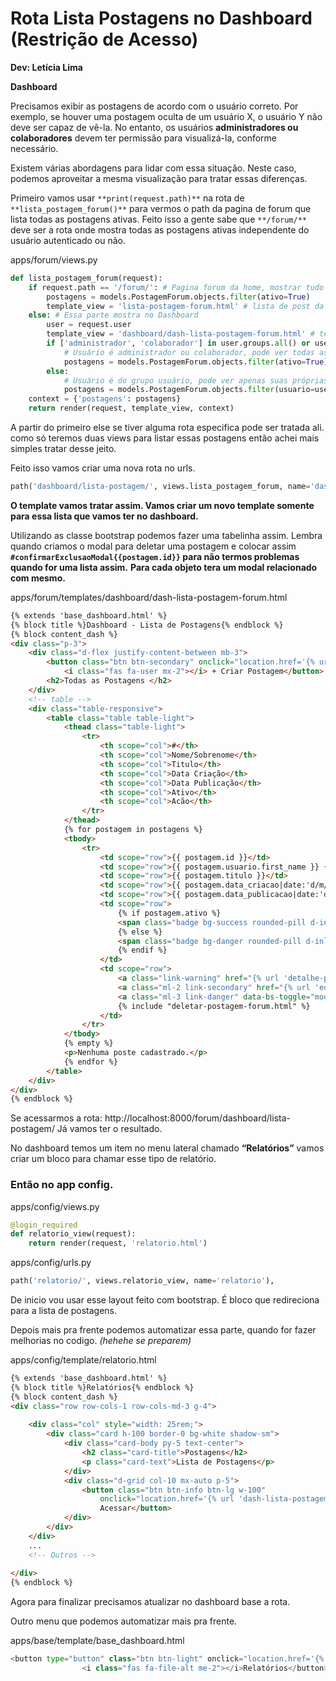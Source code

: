 # **Rota Lista Postagens no Dashboard (Restrição de Acesso)**

**Dev: Letícia Lima**

**Dashboard**

Precisamos exibir as postagens de acordo com o usuário correto. Por exemplo, se houver uma postagem oculta de um usuário X, o usuário Y não deve ser capaz de vê-la. No entanto, os usuários **administradores ou colaboradores** devem ter permissão para visualizá-la, conforme necessário. 

Existem várias abordagens para lidar com essa situação. Neste caso, podemos aproveitar a mesma visualização para tratar essas diferenças.

Primeiro vamos usar `**print(request.path)**` na rota de `**lista_postagem_forum()**` para vermos o path da pagina de forum que lista todas as postagens ativas. Feito isso a gente sabe que `**/forum/**` deve ser a rota onde mostra todas as postagens ativas independente do usuário autenticado ou não. 

apps/forum/views.py

```python
def lista_postagem_forum(request):
    if request.path == '/forum/': # Pagina forum da home, mostrar tudo ativo.
        postagens = models.PostagemForum.objects.filter(ativo=True)
        template_view = 'lista-postagem-forum.html' # lista de post da rota /forum/
    else: # Essa parte mostra no Dashboard
        user = request.user 
        template_view = 'dashboard/dash-lista-postagem-forum.html' # template novo que vamos criar 
        if ['administrador', 'colaborador'] in user.groups.all() or user.is_superuser:
            # Usuário é administrador ou colaborador, pode ver todas as postagens
            postagens = models.PostagemForum.objects.filter(ativo=True)
        else:
            # Usuário é do grupo usuário, pode ver apenas suas próprias postagens
            postagens = models.PostagemForum.objects.filter(usuario=user)
    context = {'postagens': postagens}
    return render(request, template_view, context)
```

A partir do primeiro else se tiver alguma rota especifica pode ser tratada ali. como só teremos duas views para listar essas postagens então achei mais simples tratar desse jeito.

Feito isso vamos criar uma nova rota no urls. 

```python
path('dashboard/lista-postagem/', views.lista_postagem_forum, name='dash-lista-postagem-forum'), 
```

**O template vamos tratar assim. Vamos criar um novo template somente para essa lista que vamos ter no dashboard.**

Utilizando as classe bootstrap podemos fazer uma tabelinha assim. Lembra quando criamos o modal para deletar uma postagem e colocar assim **`#confirmarExclusaoModal{{postagem.id}}`  para não termos problemas quando for uma lista assim.** **Para cada objeto tera um modal relacionado com mesmo.**

apps/forum/templates/dashboard/dash-lista-postagem-forum.html

```html
{% extends 'base_dashboard.html' %}
{% block title %}Dashboard - Lista de Postagens{% endblock %}
{% block content_dash %}
<div class="p-3">
    <div class="d-flex justify-content-between mb-3">
        <button class="btn btn-secondary" onclick="location.href='{% url 'criar-postagem-forum' %}'">
            <i class="fas fa-user mx-2"></i> + Criar Postagem</button>
        <h2>Todas as Postagens </h2>
    </div>
    <!-- table -->
    <div class="table-responsive">
        <table class="table table-light">
            <thead class="table-light">
                <tr>
                    <th scope="col">#</th>
                    <th scope="col">Nome/Sobrenome</th>
                    <th scope="col">Titulo</th>
                    <th scope="col">Data Criação</th>
                    <th scope="col">Data Publicação</th>
                    <th scope="col">Ativo</th>
                    <th scope="col">Acão</th>
                </tr>
            </thead>
            {% for postagem in postagens %}
            <tbody>
                <tr>
                    <td scope="row">{{ postagem.id }}</td>
                    <td scope="row">{{ postagem.usuario.first_name }} {{ postagem.usuario.last_name }}</td>
                    <td scope="row">{{ postagem.titulo }}</td>
                    <td scope="row">{{ postagem.data_criacao|date:'d/m/Y'}}</td>
                    <td scope="row">{{ postagem.data_publicacao|date:'d/m/Y'}}</td>
                    <td scope="row">
                        {% if postagem.ativo %}
                        <span class="badge bg-success rounded-pill d-inline">Ativado</span> 
                        {% else %}
                        <span class="badge bg-danger rounded-pill d-inline">Desativado</span>  
                        {% endif %}
                    </td>
                    <td scope="row">
                        <a class="link-warning" href="{% url 'detalhe-postagem-forum' postagem.id %}"><i class="fas fa-eye mx-2"></i></a>
                        <a class="ml-2 link-secondary" href="{% url 'editar-postagem-forum' postagem.id %}"><i class="far fa-file mx-2"></i></a>
                        <a class="ml-3 link-danger" data-bs-toggle="modal" href="#confirmarExclusaoModal{{postagem.id}}" role="button"><i class="fas fa-trash mx-2"></i></a>
                        {% include "deletar-postagem-forum.html" %}
                    </td>
                </tr>
            </tbody>
            {% empty %}
            <p>Nenhuma poste cadastrado.</p>
            {% endfor %}
        </table>
    </div>
</div>
{% endblock %}
```

Se acessarmos a rota: http://localhost:8000/forum/dashboard/lista-postagem/ Já vamos ter o resultado.

No dashboard temos um item no menu lateral chamado **“Relatórios”** vamos criar um bloco para chamar esse tipo de relatório.

### **Então no app config.**

apps/config/views.py

```python
@login_required
def relatorio_view(request):
    return render(request, 'relatorio.html')
```

apps/config/urls.py

```python
path('relatorio/', views.relatorio_view, name='relatorio'),
```

De inicio vou usar esse layout feito com bootstrap. É bloco que redireciona para a lista de postagens. 

Depois mais pra frente podemos automatizar essa parte, quando for fazer melhorias no codigo. *(hehehe se preparem)*

apps/config/template/relatorio.html

```html
{% extends 'base_dashboard.html' %}
{% block title %}Relatórios{% endblock %}
{% block content_dash %} 
<div class="row row-cols-1 row-cols-md-3 g-4"> 
	
	<div class="col" style="width: 25rem;">   
		<div class="card h-100 border-0 bg-white shadow-sm">
			<div class="card-body py-5 text-center">
				<h2 class="card-title">Postagens</h2>
				<p class="card-text">Lista de Postagens</p>
			</div>
			<div class="d-grid col-10 mx-auto p-5">  
				<button class="btn btn-info btn-lg w-100" 
					onclick="location.href='{% url 'dash-lista-postagem-forum' %}'">
					Acessar</button> 
			</div>
		</div> 
	</div> 
	...
	<!-- Outros -->
	
</div>
{% endblock %}
```

Agora para finalizar precisamos atualizar no dashboard base a rota.

Outro menu que podemos automatizar mais pra frente.

apps/base/template/base_dashboard.html
```python
<button type="button" class="btn btn-light" onclick="location.href='{% url 'relatorio' %}'">
                <i class="fas fa-file-alt me-2"></i>Relatórios</button>
```